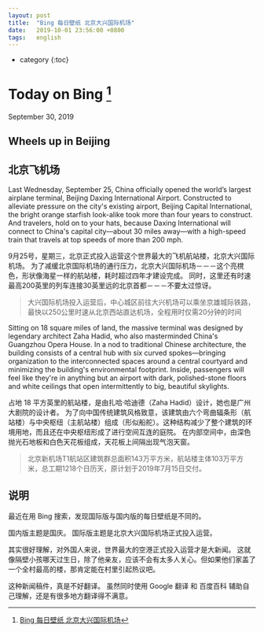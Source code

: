 ```yaml
---
layout: post
title:  "Bing 每日壁纸 北京大兴国际机场"
date:   2019-10-01 23:56:00 +0800
tags:   english
---
```


* category
{:toc}



# Today on Bing [^BingTodayOnBing]

September 30, 2019

## Wheels up in Beijing

## 北京飞机场

Last Wednesday, September 25, China officially opened the world’s largest airplane terminal, Beijing Daxing International Airport. 
Constructed to alleviate pressure on the city's existing airport, Beijing Capital International, the bright orange starfish look-alike took more than four years to construct. 
And travelers, hold on to your hats, because Daxing International will connect to China's capital city—about 30 miles away—with a high-speed train that travels at top speeds of more than 200 mph.

9月25号，星期三，北京正式投入运营这个世界最大的飞机航站楼，北京大兴国际机场。
为了减缓北京国际机场的通行压力，北京大兴国际机场－－－这个亮櫈色，形状像海星一样的航站楼，耗时超过四年才建设完成。
同时，这里还有时速最高200英里的列车连接30英里远的北京首都－－－不要太过惊讶。

> 大兴国际机场投入运营后，中心城区前往大兴机场可以乘坐京雄城际铁路，最快以250公里时速从北京西站直达机场，全程用时仅需20分钟的时间


Sitting on 18 square miles of land, the massive terminal was designed by legendary architect Zaha Hadid, who also masterminded China's Guangzhou Opera House.
In a nod to traditional Chinese architecture, the building consists of a central hub with six curved spokes—bringing organization to the interconnected spaces around a central courtyard and minimizing the building's environmental footprint.
Inside, passengers will feel like they're in anything but an airport with dark, polished-stone floors and white ceilings that open intermittently to big, beautiful skylights.

占地 18 平方英里的航站楼，是由扎哈·哈迪德（Zaha Hadid）设计，她也是广州大剧院的设计者。 
为了向中国传统建筑风格致意，该建筑由六个弯曲辐条形（航站楼）与中央枢纽（主航站楼）组成（形似船舵）。这种结构减少了整个建筑的环境用地，而且还在中央枢纽形成了进行空间互连的庭院。
在内部空间中，由深色抛光石地板和白色天花板组成，天花板上间隔出现气泡天窗。

> 北京新机场T1航站区建筑群总面积143万平方米，航站楼主体103万平方米，总工期1218个日历天，原计划于2019年7月15日交付。


## 说明

最近在用 Bing 搜索，发现国际版与国内版的每日壁纸是不同的。

国内版主题是国庆。
国际版主题是北京大兴国际机场正式投入运营。

其实很好理解，对外国人来说，世界最大的空港正式投入运营才是大新闻。
这就像隔壁小孩哪天过生日，除了他亲友，应该不会有太多人关心。但如果他们家盖了一个全村最高的楼，那肯定能在村里引起热议吧。

这种新闻稿件，真是不好翻译。
虽然同时使用 Google 翻译 和 百度百科 辅助自己理解，还是有很多地方翻译得不满意。


[^BingTodayOnBing]: [Bing 每日壁纸 北京大兴国际机场](https://cn.bing.com/search?q=beijing+daxing+international+airport+terminal&form=hpcapt&filters=HpDate%3a"20190930_0700")

